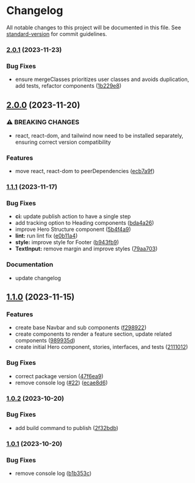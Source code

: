 # Changelog

All notable changes to this project will be documented in this file. See [standard-version](https://github.com/conventional-changelog/standard-version) for commit guidelines.

### [2.0.1](https://github.com/cassina/harmonic-ui/compare/v2.0.0...v2.0.1) (2023-11-23)


### Bug Fixes

* ensure mergeClasses prioritizes user classes and avoids duplication, add tests, refactor components ([1b229e8](https://github.com/cassina/harmonic-ui/commit/1b229e83a45db19c6d16036c428e50059216a8a5))

## [2.0.0](https://github.com/cassina/harmonic-ui/compare/v1.1.1...v2.0.0) (2023-11-20)


### ⚠ BREAKING CHANGES

* react, react-dom, and tailwind now need to be installed separately, ensuring correct version compatibility

### Features

* move react, react-dom to peerDependencies ([ecb7a9f](https://github.com/cassina/harmonic-ui/commit/ecb7a9fdf1ee7b40415471dea50e4d9f47dac620))

### [1.1.1](https://github.com/cassina/harmonic-ui/compare/v1.1.0...v1.1.1) (2023-11-17)


### Bug Fixes

* **ci:** update publish action to have a single step
* add tracking option to Heading components ([bda4a26](https://github.com/cassina/harmonic-ui/commit/bda4a265fedca90ca9274fefe327426a3abb90ae))
* improve Hero Structure component ([5b4f4a9](https://github.com/cassina/harmonic-ui/commit/5b4f4a901655c2e4bcd17331c431bcfe527bfd68))
* **lint:** run lint fix ([e0b11a4](https://github.com/cassina/harmonic-ui/commit/e0b11a472ab962e0bdbf0c331f07acd81b0ec126))
* **style:** improve style for Footer ([b943fb9](https://github.com/cassina/harmonic-ui/commit/b943fb99ea7fdbeae69e1286472a0f3dcd10221f))
* **TextInput:** remove margin and improve styles ([79aa703](https://github.com/cassina/harmonic-ui/commit/79aa7037def1eda3f1c959bb3ad9ec2a23f0bd1d))

### Documentation
* update changelog

## [1.1.0](https://github.com/cassina/harmonic-ui/compare/v1.0.2...v1.1.0) (2023-11-15)


### Features

* create base Navbar and sub components ([f298922](https://github.com/cassina/harmonic-ui/commit/f2989228c034b3fe33ade62539de962f325adae4))
* create components to render a feature section, update related components ([989935d](https://github.com/cassina/harmonic-ui/commit/989935dbcf601a74e8db019e6d56c59a73ca438d))
* create initial Hero component, stories, interfaces, and tests ([2111012](https://github.com/cassina/harmonic-ui/commit/21110126df8b9a45f0bf3a7e8be104b194a817c7))


### Bug Fixes

* correct package version ([47f6ea9](https://github.com/cassina/harmonic-ui/commit/47f6ea99ffde5fa993ecfbf1a0c12ef06eaccf66))
* remove console log ([#22](https://github.com/cassina/harmonic-ui/issues/22)) ([ecae8d6](https://github.com/cassina/harmonic-ui/commit/ecae8d65d8a5ff35bc64a09604c840b90fe671b2))

### [1.0.2](https://github.com/cassina/harmonic-ui/compare/v1.0.0...v1.0.2) (2023-10-20)


### Bug Fixes

* add build command to publish ([2f32bdb](https://github.com/cassina/harmonic-ui/commit/2f32bdb00b9890855e3f271fcee4cb9aca04ddda))

### [1.0.1](https://github.com/cassina/harmonic-ui/compare/v1.0.0...v1.0.1) (2023-10-20)


### Bug Fixes

* remove console log ([b1b353c](https://github.com/cassina/harmonic-ui/commit/b1b353cdddd6364c334acbaba2df77507049545f))
